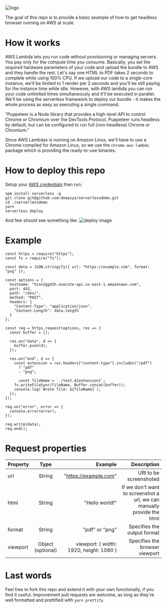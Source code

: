 ![logo](https://github.com/deepsyx/simple-headless-browser-serverless/blob/master/examples/logo.png?raw=true)

The goal of this repo is to provide a basic example of how to get headless browser running on AWS at scale. 

How it works
===
AWS Lambda lets you run code without provisioning or managing servers. You pay only for the compute time you consume. Basically, you set the required hardware parameters of your code and upload the bundle to AWS and they handle the rest. Let's say one HTML to PDF takes 2 seconds to complete while using 100% CPU. If we upload our code to a single-core instance, we'll be limited to 1 render per 2 seconds and you'll be still paying for the instance time while idle. However, with AWS lambda you can run your code unlimited times simultaneously and it'll be executed in parallel. We'll be using the serverless framework to deploy our bundle - it makes the whole process as easy as executing a single command.

"Puppeteer is a Node library that provides a high-level API to control Chrome or Chromium over the DevTools Protocol. Puppeteer runs headless by default, but can be configured to run full (non-headless) Chrome or Chromium."

Since AWS Lambdas is running on Amazon Linux, we'll have to use a Chrome compiled for Amazon Linux, so we  use the `chrome-aws-lambda` package which is providing the ready-to-use binaries.

How to deploy this repo
=====

Setup your [AWS credentials](https://serverless.com/framework/docs/providers/aws/guide/credentials/) then run:

    npm install serverless -g
    git clone git@github.com:deepsyx/serverlessdemo.git
    cd ./serverlessdemo
    yarn
    serverless deploy

And few should see something like:
![deploy image](https://github.com/deepsyx/simple-headless-browser-serverless/blob/master/examples/deploy_cli.png?raw=true)

Example
=====

	const https = require("https");
	const fs = require("fs");

	const data = JSON.stringify({ url: "https://example.com", format: "png" });

	const options = {
	  hostname: "5zxn2gg42h.execute-api.us-east-1.amazonaws.com",
	  port: 443,
	  path: "/dev/",
	  method: "POST",
	  headers: {
	    "Content-Type": "application/json",
	    "Content-Length": data.length
	  }
	};

	const req = https.request(options, res => {
	  const buffer = [];

	  res.on("data", d => {
	    buffer.push(d);
	  });

	  res.on("end", d => {
	    const extension = res.headers["content-type"].includes("/pdf")
	      ? "pdf"
	      : "png";

	      const fileName = `./test.${extension}`;
	    fs.writeFileSync(fileName, Buffer.concat(buffer));
	    console.log(`Wrote file: ${fileName}`);
	  });
	});

	req.on("error", error => {
	  console.error(error);
	});

	req.write(data);
	req.end();

Request properties
======

| Property      | Type          | Example | Description
| ------------- |:-------------:| -----:| -----:|
| url      		| String	    | "https://example.com" | URl to be screenshoted 
| html      		| String	| "<html><body>Hello world!</body></html>" | If we don't want to screenshot a url, we can manually provide the html
| format        | String        | "pdf" or "png"     | Specifies the output format
| viewport      | Object (optional) | viewport: { width: 1920, height: 1080 } | Specifies the browser viewport 


Last words
======

Feel free to fork this repo and extend it with your own functionally, if you find it useful. Improvement pull requests are welcome, as long as they're well formatted and prettified with `yarn prettify`.
